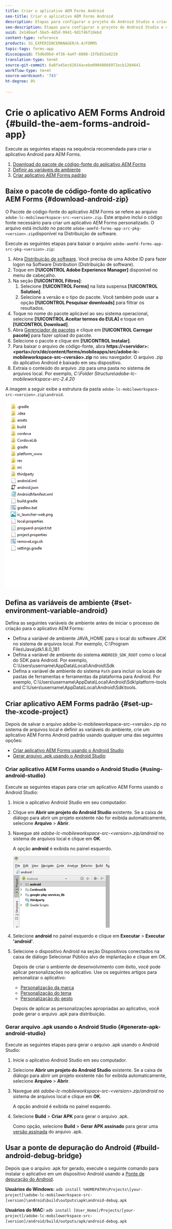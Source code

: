 ```yaml
---
title: Criar o aplicativo AEM Forms Android
seo-title: Criar o aplicativo AEM Forms Android
description: Etapas para configurar o projeto do Android Studio e criar o arquivo .apk para o aplicativo AEM Forms para Android
seo-description: Etapas para configurar o projeto do Android Studio e criar o arquivo .apk para o aplicativo AEM Forms para Android
uuid: 2e140aaf-5be5-4d5d-9941-9d1f4bf2debd
content-type: reference
products: SG_EXPERIENCEMANAGER/6.4/FORMS
topic-tags: forms-app
discoiquuid: f5d6d9bd-4f36-4a4f-8008-15fb853a9219
translation-type: tm+mt
source-git-commit: 6a8fa45ec61014acebe09048066972ecb1284641
workflow-type: tm+mt
source-wordcount: '743'
ht-degree: 0%

---
```



# Crie o aplicativo AEM Forms Android {#build-the-aem-forms-android-app}

Execute as seguintes etapas na sequência recomendada para criar o aplicativo Android para AEM Forms.

1. [Download do pacote de código-fonte do aplicativo AEM Forms](#download-android-zip)
1. [Definir as variáveis de ambiente](#set-environment-variable-android)
1. [Criar aplicativo AEM Forms padrão](#set-up-the-xcode-project)

## Baixe o pacote de código-fonte do aplicativo AEM Forms {#download-android-zip}

O Pacote de código-fonte do aplicativo AEM Forms se refere ao arquivo `adobe-lc-mobileworkspace-src-<version>.zip`. Este arquivo inclui o código fonte necessário para criar um aplicativo AEM Forms personalizado. O arquivo está incluído no pacote `adobe-aemfd-forms-app-src-pkg-<version>.zip`disponível na Distribuição de software.

Execute as seguintes etapas para baixar o arquivo `adobe-aemfd-forms-app-src-pkg-<version>.zip`:

1. Abra [Distribuição de software](https://experience.adobe.com/downloads). Você precisa de uma Adobe ID para fazer logon na Software Distribution (Distribuição de software).
1. Toque em **[!UICONTROL Adobe Experience Manager]** disponível no menu de cabeçalho.
1. Na seção **[!UICONTROL Filtros]**:
   1. Selecione **[!UICONTROL Forms]** na lista suspensa **[!UICONTROL Solution]**.
   2. Selecione a versão e o tipo do pacote. Você também pode usar a opção **[!UICONTROL Pesquisar downloads]** para filtrar os resultados.
1. Toque no nome do pacote aplicável ao seu sistema operacional, selecione **[!UICONTROL Aceitar termos do EULA]** e toque em **[!UICONTROL Download]**.
1. Abra [Gerenciador de pacotes](https://docs.adobe.com/content/help/en/experience-manager-65/administering/contentmanagement/package-manager.html) e clique em **[!UICONTROL Carregar pacote]** para fazer upload do pacote.
1. Selecione o pacote e clique em **[!UICONTROL Instalar]**.
1. Para baixar o arquivo de código-fonte, abra **https://&lt;servidor>:&lt;porta>/crx/de/content/forms/mobileapps/src/adobe-lc-mobileworkspace-src-&lt;versão>.zip** no seu navegador. O arquivo .zip do aplicativo Android é baixado em seu dispositivo.
1. Extraia o conteúdo do arquivo .zip para uma pasta no sistema de arquivos local. Por exemplo, *C:\Folder Structure\adobe-lc-mobileworkspace-src-2.4.20*

A imagem a seguir exibe a estrutura da pasta `adobe-lc-mobileworkspace-src-<version>.zip\android`.

![zip_android_folder_structure](assets/zip_android_folder_structure.png)

## Defina as variáveis de ambiente {#set-environment-variable-android}

Defina as seguintes variáveis de ambiente antes de iniciar o processo de criação para o aplicativo AEM Forms:

* Defina a variável de ambiente JAVA_HOME para o local do software JDK no sistema de arquivos local. Por exemplo, C:\Program Files\Java\jdk1.8.0_181
* Defina a variável de ambiente do sistema `ANDROID_SDK_ROOT` como o local do SDK para Android. Por exemplo, C:\Users\username\AppData\Local\Android\Sdk
* Defina a variável de ambiente do sistema `Path` para incluir os locais de pastas de ferramentas e ferramentas da plataforma para Android. Por exemplo, C:\Users\username\AppData\Local\Android\Sdk\platform-tools and C:\Users\username\AppData\Local\Android\Sdk\tools.

## Criar aplicativo AEM Forms padrão {#set-up-the-xcode-project}

Depois de salvar o arquivo adobe-lc-mobileworkspace-src-&lt;versão>.zip no sistema de arquivos local e definir as variáveis do ambiente, crie um aplicativo AEM Forms Android padrão usando qualquer uma das seguintes opções:

* [Criar aplicativo AEM Forms usando o Android Studio](#using-android-studio)
* [Gerar arquivo .apk usando o Android Studio](#generate-apk-android-studio)

### Criar aplicativo AEM Forms usando o Android Studio {#using-android-studio}

Execute as seguintes etapas para criar um aplicativo AEM Forms usando o Android Studio:

1. Inicie o aplicativo Android Studio em seu computador.
1. Clique em **Abrir um projeto do Android Studio** existente. Se a caixa de diálogo para abrir um projeto existente não for exibida automaticamente, selecione **Arquivo** > **Abrir**.
1. Navegue até *adobe-lc-mobileworkspace-src-&lt;version>.zip/android* no sistema de arquivos local e clique em **OK**.

   A opção **android** é exibida no painel esquerdo.

   ![android_folder_studio](assets/android_folder_studio.png)

1. Selecione **android** no painel esquerdo e clique em **Executar** > **Executar &#39;android&#39;**.
1. Selecione o dispositivo Android na seção Dispositivos conectados na caixa de diálogo Selecionar Público alvo de implantação e clique em OK.

   Depois de criar o ambiente de desenvolvimento com êxito, você pode aplicar personalizações no aplicativo. Use os seguintes artigos para personalizar o aplicativo:

   * [Personalização da marca](/help/forms/using/branding-customization.md)
   * [Personalização do tema](/help/forms/using/theme-customization.md)
   * [Personalização do gesto](/help/forms/using/gesture-customization.md)

   Depois de aplicar as personalizações apropriadas ao aplicativo, você pode gerar o arquivo .apk para distribuição.

### Gerar arquivo .apk usando o Android Studio {#generate-apk-android-studio}

Execute as seguintes etapas para gerar o arquivo .apk usando o Android Studio:

1. Inicie o aplicativo Android Studio em seu computador.
1. Selecione **Abrir um projeto do Android Studio** existente. Se a caixa de diálogo para abrir um projeto existente não for exibida automaticamente, selecione **Arquivo** > **Abrir**.
1. Navegue até *adobe-lc-mobileworkspace-src-&lt;version>.zip/android* no sistema de arquivos local e clique em **OK**.

   A opção android é exibida no painel esquerdo.

1. Selecione **Build** > **Criar APK** para gerar o arquivo .apk.

   Como opção, selecione **Build** > **Gerar APK assinado** para gerar uma [versão assinada](https://developer.android.com/studio/publish/app-signing) do arquivo .apk.

## Usar a ponte de depuração do Android {#build-android-debug-bridge}

Depois que o arquivo .apk for gerado, execute o seguinte comando para instalar o aplicativo em um dispositivo Android usando a [Ponte de depuração do Android](https://developer.android.com/tools/help/adb.html).

**Usuários do Windows:** `adb install %HOMEPATH%\Projects\[your-project]\adobe-lc-mobileworkspace-src-[version]\android\build\outputs\apk\android-debug.apk`

**Usuários do MAC:** `adb install [User_Home]/Projects/[your-project]/adobe-lc-mobileworkspace-src-[version]/android/build/outputs/apk/android-debug.apk`
